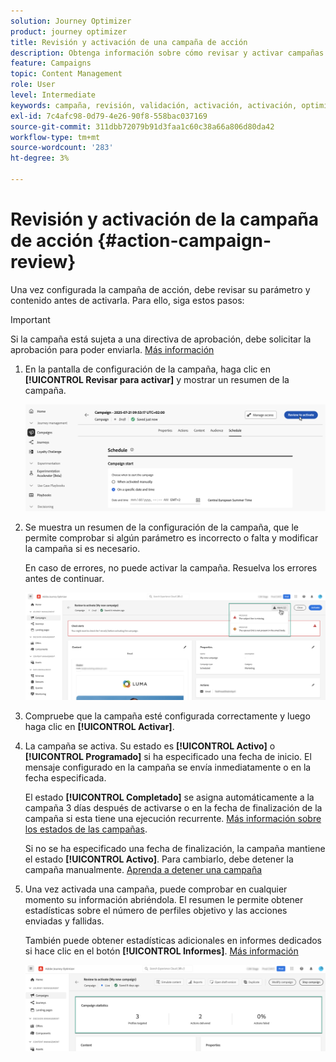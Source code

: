```yaml
---
solution: Journey Optimizer
product: journey optimizer
title: Revisión y activación de una campaña de acción
description: Obtenga información sobre cómo revisar y activar campañas de acción en  [!DNL Journey Optimizer].
feature: Campaigns
topic: Content Management
role: User
level: Intermediate
keywords: campaña, revisión, validación, activación, activación, optimizador
exl-id: 7c4afc98-0d79-4e26-90f8-558bac037169
source-git-commit: 311dbb72079b91d3faa1c60c38a66a806d80da42
workflow-type: tm+mt
source-wordcount: '283'
ht-degree: 3%

---
```



# Revisión y activación de la campaña de acción {#action-campaign-review}

Una vez configurada la campaña de acción, debe revisar su parámetro y contenido antes de activarla. Para ello, siga estos pasos:

>[!IMPORTANT]
>
> Si la campaña está sujeta a una directiva de aprobación, debe solicitar la aprobación para poder enviarla. [Más información](../test-approve/gs-approval.md)

1. En la pantalla de configuración de la campaña, haga clic en **[!UICONTROL Revisar para activar]** y mostrar un resumen de la campaña.

   ![](assets/campaign-review.png)

1. Se muestra un resumen de la configuración de la campaña, que le permite comprobar si algún parámetro es incorrecto o falta y modificar la campaña si es necesario.

   En caso de errores, no puede activar la campaña. Resuelva los errores antes de continuar.

   ![](assets/create-campaign-alerts.png)

1. Compruebe que la campaña esté configurada correctamente y luego haga clic en **[!UICONTROL Activar]**.

1. La campaña se activa. Su estado es **[!UICONTROL Activo]** o **[!UICONTROL Programado]** si ha especificado una fecha de inicio. El mensaje configurado en la campaña se envía inmediatamente o en la fecha especificada.

   El estado **[!UICONTROL Completado]** se asigna automáticamente a la campaña 3 días después de activarse o en la fecha de finalización de la campaña si esta tiene una ejecución recurrente. [Más información sobre los estados de las campañas](get-started-with-campaigns.md#statuses).

   Si no se ha especificado una fecha de finalización, la campaña mantiene el estado **[!UICONTROL Activo]**. Para cambiarlo, debe detener la campaña manualmente. [Aprenda a detener una campaña](manage-campaigns.md)

1. Una vez activada una campaña, puede comprobar en cualquier momento su información abriéndola. El resumen le permite obtener estadísticas sobre el número de perfiles objetivo y las acciones enviadas y fallidas.

   También puede obtener estadísticas adicionales en informes dedicados si hace clic en el botón **[!UICONTROL Informes]**. [Más información](../reports/campaign-global-report-cja.md)

   ![](assets/create-campaign-summary.png)
